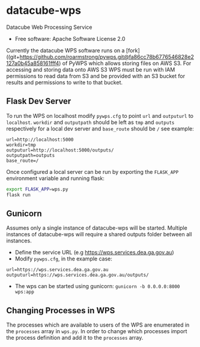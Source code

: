# datacube-wps

Datacube Web Processing Service

* Free software: Apache Software License 2.0

Currently the datacube WPS software runs on a [fork]((git+https://github.com/roarmstrong/pywps.git@fa86cc78b6776546828e2127a0b45a858161fff4) of PyWPS which allows storing files on AWS S3. For accessing and storing data onto AWS S3 WPS must be run with IAM permissions to read data from S3 and be provided with an S3 bucket for results and permissions to write to that bucket.

## Flask Dev Server

To run the WPS on localhost modify `pywps.cfg` to point `url` and `outputurl` to `localhost`. `workdir` and `outputpath` should be left as `tmp` and `outputs` respectively for a local dev server and `base_route` should be `/` see example:
```
url=http://localhost:5000
workdir=tmp
outputurl=http://localhost:5000/outputs/
outputpath=outputs
base_route=/
```

Once configured a local server can be run by exporting the `FLASK_APP` environment variable and running flask:

```bash
export FLASK_APP=wps.py
flask run
```

## Gunicorn
Assumes only a single instance of datacube-wps will be started. Multiple instances of datacube-wps will require a shared outputs folder between all instances.

* Define the service URL (e.g https://wps.services.dea.ga.gov.au)
* Modify `pywps.cfg`, in the example case:
```
url=https://wps.services.dea.ga.gov.au
outputurl=https://wps.services.dea.ga.gov.au/outputs/
```
* The wps can be started using gunicorn: `gunicorn -b 0.0.0.0:8000 wps:app`

## Changing Processes in WPS
The processes which are available to users of the WPS are enumerated in the `processes` array in `wps.py`. In order to change which processes import the process definition and add it to the `processes` array.
